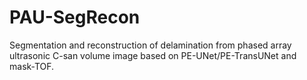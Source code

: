 # PAU-SegRecon
Segmentation and reconstruction of delamination from phased array ultrasonic C-san volume image based on PE-UNet/PE-TransUNet and mask-TOF.
